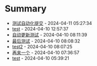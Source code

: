 # Summary

- [测试自动化提交](https://github.com/ZSCGR/isr/issues/8) - 2024-04-11 05:27:34
- [test](https://github.com/ZSCGR/isr/issues/7) - 2024-04-10 12:57:37
- [自动更新测试](https://github.com/ZSCGR/isr/issues/5) - 2024-04-10 08:11:39
- [最后测试](https://github.com/ZSCGR/isr/issues/4) - 2024-04-10 08:08:32
- [test2](https://github.com/ZSCGR/isr/issues/3) - 2024-04-10 08:07:25
- [再来一个](https://github.com/ZSCGR/isr/issues/2) - 2024-04-10 07:36:57
- [test](https://github.com/ZSCGR/isr/issues/1) - 2024-04-10 05:39:21
